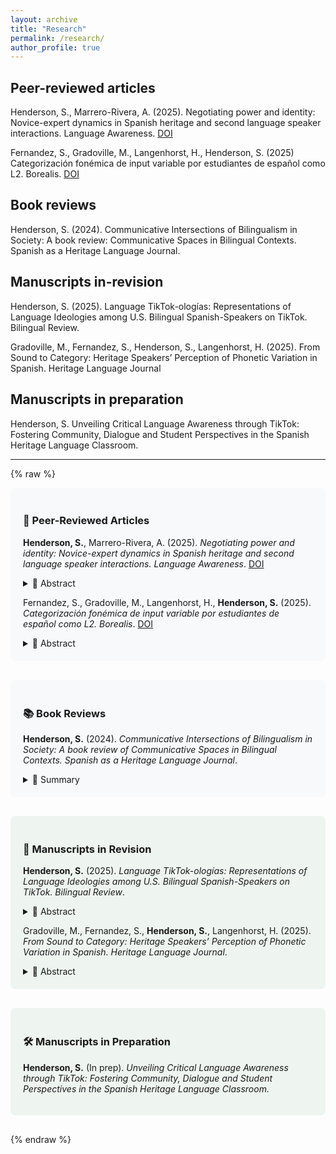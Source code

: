 ```yaml
---
layout: archive
title: "Research"
permalink: /research/
author_profile: true
---
```


## Peer-reviewed articles

Henderson, S., Marrero-Rivera, A. (2025). Negotiating power and identity: Novice-expert dynamics in Spanish heritage and second language speaker interactions. Language Awareness. [DOI](http://dx.doi.org/10.1080/09658416.2025.2552156) 

Fernandez, S., Gradoville, M., Langenhorst, H., Henderson, S. (2025) Categorización fonémica de input variable por estudiantes de español como L2. Borealis. [DOI](https://doi.org/10.7557/1.14.1.8001)  


## Book reviews  

Henderson, S. (2024). Communicative Intersections of Bilingualism in Society: A book review: Communicative Spaces in Bilingual Contexts. Spanish as a Heritage Language Journal. 

## Manuscripts in-revision

Henderson, S. (2025). Language TikTok-ologías: Representations of Language Ideologies among U.S. Bilingual Spanish-Speakers on TikTok. Bilingual Review. 

Gradoville, M., Fernandez, S., Henderson, S., Langenhorst, H. (2025). From Sound to Category: Heritage Speakers’ Perception of Phonetic Variation in Spanish. Heritage Language Journal

## Manuscripts in preparation
Henderson, S. Unveiling Critical Language Awareness through TikTok: Fostering Community, Dialogue and Student Perspectives in the Spanish Heritage Language Classroom.

---

{% raw %}
<!-- Published Work -->
<div style="background: #f8f9fa; border-radius: 8px; padding: 20px; margin-bottom: 30px;">
  <h3>🧠 Peer-Reviewed Articles</h3>

  <p><strong>Henderson, S.</strong>, Marrero-Rivera, A. (2025). <em>Negotiating power and identity: Novice-expert dynamics in Spanish heritage and second language speaker interactions.</em> <em>Language Awareness</em>. 
    <a href="https://doi.org/10.1080/09658416.2025.2552156" target="_blank">DOI</a>
  </p>
  <details>
    <summary style="cursor: pointer;">📝 Abstract</summary>
    <p style="margin-top: 10px; font-size: 0.85em; color: #555;">
      This study explores how novice and expert speaker identities are negotiated in classroom discourse between Spanish heritage learners and second language learners. Drawing on interactional sociolinguistics, we examine how power, identity, and expertise are co-constructed and challenged during peer collaborations.
    </p>
  </details>

  <p>Fernandez, S., Gradoville, M., Langenhorst, H., <strong>Henderson, S.</strong> (2025). <em>Categorización fonémica de input variable por estudiantes de español como L2.</em> <em>Borealis</em>. 
    <a href="https://doi.org/10.7557/1.14.1.8001" target="_blank">DOI</a>
  </p>
  <details>
    <summary style="cursor: pointer;">📝 Abstract</summary>
    <p style="margin-top: 10px; font-size: 0.85em; color: #555;">
      This article investigates how L2 learners of Spanish perceive and categorize variable phonemic input. Using experimental phonetic tasks, we analyze how learners adapt to linguistic variation and whether phonological categories shift with exposure to non-standard input.
    </p>
  </details>
</div>

<!-- Book Reviews (Same style as published articles) -->
<div style="background: #f8f9fa; border-radius: 8px; padding: 20px; margin-bottom: 30px;">
  <h3>📚 Book Reviews</h3>

  <p><strong>Henderson, S.</strong> (2024). <em>Communicative Intersections of Bilingualism in Society: A book review of Communicative Spaces in Bilingual Contexts.</em> <em>Spanish as a Heritage Language Journal</em>.</p>
  <details>
    <summary style="cursor: pointer;">📝 Summary</summary>
    <p style="margin-top: 10px; font-size: 0.85em; color: #555;">
      This review evaluates the volume’s contributions to understanding bilingual communication across diverse sociolinguistic contexts. The piece highlights strengths in multimodal methodology and suggests areas for further exploration in heritage language pedagogy.
    </p>
  </details>
</div>

<!-- In-Progress Work -->
<div style="background: #eef5f1; border-radius: 8px; padding: 20px; margin-bottom: 30px;">
  <h3>🔁 Manuscripts in Revision</h3>

  <p><strong>Henderson, S.</strong> (2025). <em>Language TikTok-ologías: Representations of Language Ideologies among U.S. Bilingual Spanish-Speakers on TikTok.</em> <em>Bilingual Review</em>.</p>
  <details>
    <summary style="cursor: pointer;">📝 Abstract</summary>
    <p style="margin-top: 10px; font-size: 0.85em; color: #555;">
      This manuscript analyzes language ideologies expressed by bilingual Spanish-speakers on TikTok. Through multimodal discourse analysis, it highlights how social media is leveraged to resist, reshape, or reinforce ideologies around bilingualism and language normativity in the U.S.
    </p>
  </details>

  <p>Gradoville, M., Fernandez, S., <strong>Henderson, S.</strong>, Langenhorst, H. (2025). <em>From Sound to Category: Heritage Speakers’ Perception of Phonetic Variation in Spanish.</em> <em>Heritage Language Journal</em>.</p>
  <details>
    <summary style="cursor: pointer;">📝 Abstract</summary>
    <p style="margin-top: 10px; font-size: 0.85em; color: #555;">
      This study explores how heritage speakers of Spanish perceive phonetic variation and whether these perceptions align with native or L2 phonemic categorization. We present findings from a perception task and discuss implications for phonological processing among heritage learners.
    </p>
  </details>
</div>

<!-- In Preparation -->
<div style="background: #eef5f1; border-radius: 8px; padding: 20px; margin-bottom: 30px;">
  <h3>🛠️ Manuscripts in Preparation</h3>

  <p><strong>Henderson, S.</strong> (In prep). <em>Unveiling Critical Language Awareness through TikTok: Fostering Community, Dialogue and Student Perspectives in the Spanish Heritage Language Classroom.</em></p>
</div>
{% endraw %}
